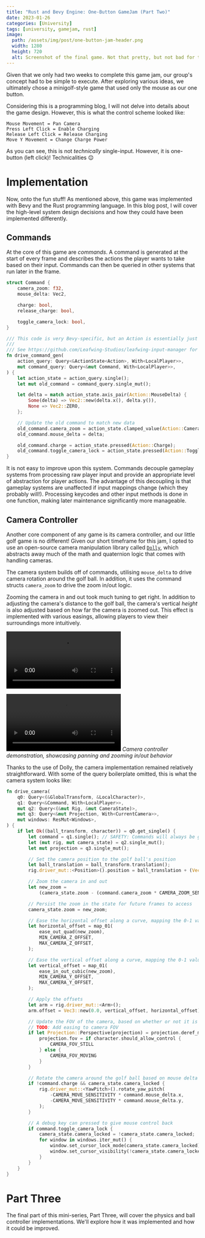 ```yaml
---
title: "Rust and Bevy Engine: One-Button GameJam (Part Two)"
date: 2023-01-26
categories: [University]
tags: [university, gamejam, rust]
image:
  path: /assets/img/post/one-button-jam-header.png
  width: 1280
  height: 720
  alt: Screenshot of the final game. Not that pretty, but not bad for two weeks of work!
---
```


Given that we only had two weeks to complete this game jam, our group's concept had to be simple to execute. After exploring various ideas, we ultimately chose a minigolf-style game that used only the mouse as our one button.

Considering this is a programming blog, I will not delve into details about the game design. However, this is what the control scheme looked like:

```
Mouse Movement = Pan Camera
Press Left Click = Enable Charging
Release Left Click = Release Charging
Move Y Movement = Change Charge Power
```

As you can see, this is not *technically* single-input. However, it is one-button (left click)! Technicalities 😌

# Implementation

Now, onto the fun stuff! As mentioned above, this game was implemented with Bevy and the Rust programming language. In this blog post, I will cover the high-level system design decisions and how they could have been implemented differently.

## Commands

At the core of this game are *commands*. A command is generated at the start of every frame and describes the actions the player wants to take based on their input. Commands can then be queried in other systems that run later in the frame.

```rust
struct Command {
    camera_zoom: f32,
    mouse_delta: Vec2,

    charge: bool,
    release_charge: bool,

    toggle_camera_lock: bool,
}

/// This code is very Bevy-specific, but an Action is essentially just an input, using the Leafwing Input Manager library.
///
/// See https://github.com/Leafwing-Studios/leafwing-input-manager for more info.
fn drive_command_gen(
    action_query: Query<&ActionState<Action>, With<LocalPlayer>>,
    mut command_query: Query<&mut Command, With<LocalPlayer>>,
) {
    let action_state = action_query.single();
    let mut old_command = command_query.single_mut();

    let delta = match action_state.axis_pair(Action::MouseDelta) {
        Some(delta) => Vec2::new(delta.x(), delta.y()),
        None => Vec2::ZERO,
    };

    // Update the old command to match new data
    old_command.camera_zoom = action_state.clamped_value(Action::CameraZoom);
    old_command.mouse_delta = delta;

    old_command.charge = action_state.pressed(Action::Charge);
    old_command.toggle_camera_lock = action_state.pressed(Action::ToggleCameraLock);
}
```

It is not easy to improve upon this system. Commands decouple gameplay systems from processing raw player input and provide an appropriate level of abstraction for player actions. The advantage of this decoupling is that gameplay systems are unaffected if input mappings change (which they probably will!). Processing keycodes and other input methods is done in one function, making later maintenance significantly more manageable.

## Camera Controller

Another core component of any game is its camera controller, and our little golf game is no different! Given our short timeframe for this jam, I opted to use an open-source camera manipulation library called [`Dolly`](https://github.com/h3r2tic/dolly), which abstracts away much of the math and quaternion logic that comes with handling cameras.

The camera system builds off of commands, utilising `mouse_delta` to drive camera rotation around the golf ball. In addition, it uses the command structs `camera_zoom` to drive the zoom in/out logic.

Zooming the camera in and out took much tuning to get right. In addition to adjusting the camera's distance to the golf ball, the camera's vertical *height* is also adjusted based on how far the camera is zoomed out. This effect is implemented with various easings, allowing players to view their surroundings more intuitively.

<video src="/assets/video/one-button-jam-camera-demo.mp4" controls style="max-width: 100%"></video>

![](/assets/video/one-button-jam-camera-demo.mp4)
_Camera controller demonstration, showcasing panning and zooming in/out behavior_

Thanks to the use of Dolly, the camera implementation remained relatively straightforward. With some of the query boilerplate omitted, this is what the camera system looks like:

```rust
fn drive_camera(
    q0: Query<(&GlobalTransform, &LocalCharacter)>,
    q1: Query<&Command, With<LocalPlayer>>,
    mut q2: Query<(&mut Rig, &mut CameraState)>,
    mut q3: Query<&mut Projection, With<CurrentCamera>>,
    mut windows: ResMut<Windows>,
) {
    if let Ok((ball_transform, character)) = q0.get_single() {
        let command = q1.single(); // SAFETY: Commands will always be generating if we have a character
        let (mut rig, mut camera_state) = q2.single_mut();
        let mut projection = q3.single_mut();

        // Set the camera position to the golf ball's position
        let ball_translation = ball_transform.translation();
        rig.driver_mut::<Position>().position = ball_translation + (Vec3::Y * 0.5);

        // Zoom the camera in and out
        let new_zoom =
            (camera_state.zoom - (command.camera_zoom * CAMERA_ZOOM_SENSITIVITY)).clamp(0.0, 1.0);

        // Persist the zoom in the state for future frames to access
        camera_state.zoom = new_zoom;

        // Ease the horizontal offset along a curve, mapping the 0-1 value to the min and max horizontal offsets
        let horizontal_offset = map_01(
            ease_out_quad(new_zoom),
            MIN_CAMERA_Z_OFFSET,
            MAX_CAMERA_Z_OFFSET,
        );

        // Ease the vertical offset along a curve, mapping the 0-1 value to the min and max vertical offsets
        let vertical_offset = map_01(
            ease_in_out_cubic(new_zoom),
            MIN_CAMERA_Y_OFFSET,
            MAX_CAMERA_Y_OFFSET,
        );

        // Apply the offsets
        let arm = rig.driver_mut::<Arm>();
        arm.offset = Vec3::new(0.0, vertical_offset, horizontal_offset);

        // Update the FOV of the camera, based on whether or not it is moving
        // TODO: Add easing to camera FOV
        if let Projection::Perspective(projection) = projection.deref_mut() {
            projection.fov = if character.should_allow_control {
                CAMERA_FOV_STILL
            } else {
                CAMERA_FOV_MOVING
            }
        }

        // Rotate the camera around the golf ball based on mouse delta
        if !command.charge && camera_state.camera_locked {
            rig.driver_mut::<YawPitch>().rotate_yaw_pitch(
                -CAMERA_MOVE_SENSITIVITY * command.mouse_delta.x,
                -CAMERA_MOVE_SENSITIVITY * command.mouse_delta.y,
            );
        }

        // A debug key can pressed to give mouse control back
        if command.toggle_camera_lock {
            camera_state.camera_locked = !camera_state.camera_locked;
            for window in windows.iter_mut() {
                window.set_cursor_lock_mode(camera_state.camera_locked);
                window.set_cursor_visibility(!camera_state.camera_locked);
            }
        }
    }
}   
```

# Part Three

The final part of this mini-series, Part Three, will cover the physics and ball controller implementations. We'll explore how it was implemented and how it could be improved.
